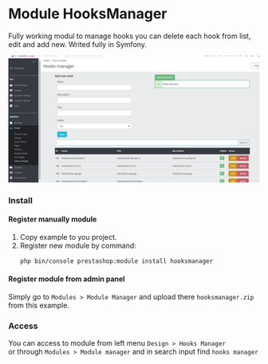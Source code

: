 # Module HooksManager
Fully working modul to manage hooks you can delete each hook from list, edit and add new.
Writed fully in Symfony.

![alt text](screen.png "Title")

### Install
#### Register manually module
1. Copy example to you project.
1. Register new module by command:
    ```bash
    php bin/console prestashop:module install hooksmanager

#### Register module from admin panel
Simply go to ``Modules > Module Manager`` and upload there ``hooksmanager.zip`` from this example.

### Access
You can access to module from left menu ``Design > Hooks Manager`` \
or through ``Modules > Module manager`` and in search input find ``hooks manager``
